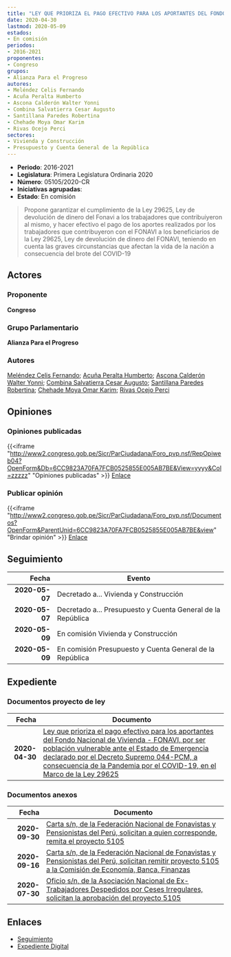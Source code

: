 ```yaml
---
title: "LEY QUE PRIORIZA EL PAGO EFECTIVO PARA LOS APORTANTES DEL FONDO NACIONAL DE VIVIENDA -FONAVI, POR SER POBLACIÓN VULNERABLE ANTE EL ESTADO DE EMERGENCIA DECLARADO POR EL DECRETO SUPREMO 044-PCM A CONSECUENCIA DE LA PANDEMIA POR EL COVID-19, EN EL MARCO DE LA LEY 29625"
date: 2020-04-30
lastmod: 2020-05-09
estados:
- En comisión
periodos:
- 2016-2021
proponentes:
- Congreso
grupos:
- Alianza Para el Progreso
autores:
- Meléndez Celis Fernando
- Acuña Peralta Humberto
- Ascona Calderón Walter Yonni
- Combina Salvatierra Cesar Augusto
- Santillana Paredes Robertina
- Chehade Moya Omar Karim
- Rivas Ocejo Perci
sectores:
- Vivienda y Construcción
- Presupuesto y Cuenta General de la República
---
```

- **Periodo**: 2016-2021
- **Legislatura**: Primera Legislatura Ordinaria 2020
- **Número**: 05105/2020-CR
- **Iniciativas agrupadas**: 
- **Estado**: En comisión

> Propone garantizar el cumplimiento de la Ley 29625, Ley de devolución de dinero del Fonavi a los trabajadores que contribuiyeron al mismo, y hacer efectivo el pago de los aportes realizados por los trabajadores que contribuyeron con el FONAVI a los beneficiarios de la Ley 29625, Ley de devolución de dinero del FONAVI, teniendo en cuenta las graves circunstancias que afectan la vida de la nación a consecuencia del brote del COVID-19


## Actores

### Proponente

**Congreso**

### Grupo Parlamentario

**Alianza Para el Progreso**

### Autores

[Meléndez Celis Fernando](mailto:mailto:fmelendez@congreso.gob.pe); [Acuña Peralta Humberto](mailto:mailto:hacuna@congreso.gob.pe); [Ascona Calderón Walter Yonni](mailto:mailto:wascona@congreso.gob.pe); [Combina Salvatierra Cesar Augusto](mailto:mailto:ccombina@congreso.gob.pe); [Santillana Paredes Robertina](mailto:mailto:rsantillana@congreso.gob.pe); [Chehade Moya Omar Karim](mailto:mailto:ochehade@congreso.gob.pe); [Rivas Ocejo Perci](mailto:mailto:privas@congreso.gob.pe)

## Opiniones

### Opiniones publicadas

{{<iframe "http://www2.congreso.gob.pe/Sicr/ParCiudadana/Foro_pvp.nsf/RepOpiweb04?OpenForm&Db=6CC9823A70FA7FCB0525855E005AB7BE&View=yyyy&Col=zzzzz" "Opiniones publicadas" >}}
[Enlace](http://www2.congreso.gob.pe/Sicr/ParCiudadana/Foro_pvp.nsf/RepOpiweb04?OpenForm&Db=6CC9823A70FA7FCB0525855E005AB7BE&View=yyyy&Col=zzzzz)

### Publicar opinión

{{<iframe "http://www2.congreso.gob.pe/Sicr/ParCiudadana/Foro_pvp.nsf/Documentos?OpenForm&ParentUnid=6CC9823A70FA7FCB0525855E005AB7BE&view" "Brindar opinión" >}}
[Enlace](http://www2.congreso.gob.pe/Sicr/ParCiudadana/Foro_pvp.nsf/Documentos?OpenForm&ParentUnid=6CC9823A70FA7FCB0525855E005AB7BE&view)


## Seguimiento

| Fecha | Evento |
|------:|--------|
| **2020-05-07** | Decretado a... Vivienda y Construcción |
| **2020-05-07** | Decretado a... Presupuesto y Cuenta General de la República |
| **2020-05-09** | En comisión Vivienda y Construcción |
| **2020-05-09** | En comisión Presupuesto y Cuenta General de la República |

## Expediente

### Documentos proyecto de ley

| Fecha | Documento |
|------:|-----------|
| **2020-04-30** | [Ley que prioriza el pago efectivo para los aportantes del Fondo Nacional de Vivienda - FONAVI, por ser población vulnerable ante el Estado de Emergencia declarado por el Decreto Supremo 044-PCM, a consecuencia de la Pandemia por el COVID-19, en el Marco de la Ley 29625](http://www.leyes.congreso.gob.pe/Documentos/2016_2021/Proyectos_de_Ley_y_de_Resoluciones_Legislativas/PL05105_20200430.pdf) |

### Documentos anexos

| Fecha | Documento |
|------:|-----------|
| **2020-09-30** | [Carta s/n, de la Federación Nacional de Fonavistas y Pensionistas del Perú, solicitan a quien corresponde, remita el proyecto 5105](http://www.leyes.congreso.gob.pe/Documentos/2016_2021/Oficios/Otras_Instituciones/CARTA-S-N-20200930-FENAF.pdf) |
| **2020-09-16** | [Carta s/n, de la Federación Nacional de Fonavistas y Pensionistas del Perú, solicitan remitir proyecto 5105 a la Comisión de Economía, Banca, Finanzas](http://www.leyes.congreso.gob.pe/Documentos/2016_2021/Oficios/Otras_Instituciones/CARTA-S-N-20200916-FENAF.pdf) |
| **2020-07-30** | [Oficio s/n, de la Asociación Nacional de Ex-Trabajadores Despedidos por Ceses Irregulares, solicitan la aprobación del proyecto 5105](http://www.leyes.congreso.gob.pe/Documentos/2016_2021/Oficios/Otras_Instituciones/OFICIO-S-N-20200730.pdf) |

## Enlaces

- [Seguimiento](http://www2.congreso.gob.pe/Sicr/TraDocEstProc/CLProLey2016.nsf/f7fff46988ca05b1052578e100829cc7/bf1086f8f2dc2d1b0525855a0071362f?OpenDocument)
- [Expediente Digital](http://www2.congreso.gob.pe/Sicr/TraDocEstProc/CLProLey2016.nsf/f7fff46988ca05b1052578e100829cc7/bf1086f8f2dc2d1b0525855a0071362f?OpenDocument&Click=05257FB7005EB655.eb71d0cf91d8294e05256cdf006b5706/$Body/0.1C6C)


